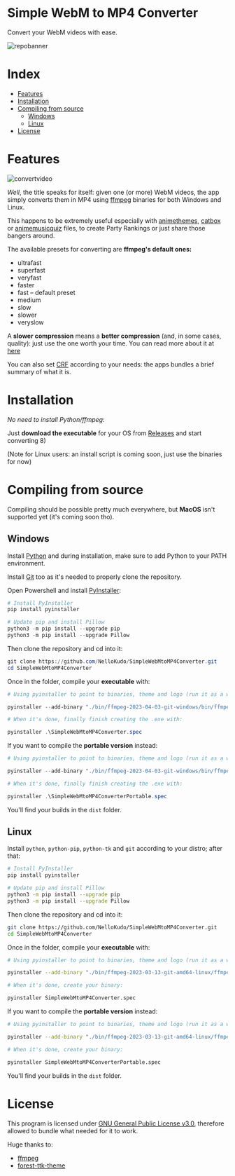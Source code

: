 # Simple WebM to MP4 Converter

Convert your WebM videos with ease.

![repobanner](https://user-images.githubusercontent.com/98063377/230535505-3fd27c61-f8d3-4102-9e1c-25dd9cf5248d.png)

# Index

- [Features](#features)
- [Installation](#installation)
- [Compiling from source](#compiling-from-source)
    - [Windows](#windows)
    - [Linux](#linux)
- [License](#license)


# Features

![convertvideo](https://user-images.githubusercontent.com/98063377/230535523-5f1026e2-f818-4c18-bc3f-b81b1868f371.gif)

_Well_, the title speaks for itself: given one (or more) WebM videos, the app simply converts them in MP4 using [ffmpeg](https://github.com/FFmpeg) binaries for both Windows and Linux.

This happens to be extremely useful especially with [animethemes](https://animethemes.moe/), [catbox](https://catbox.moe/) or [animemusicquiz](https://animemusicquiz.com/) files, to create Party Rankings or just share those bangers around.

The available presets for converting are **ffmpeg's default ones:**

- ultrafast
- superfast
- veryfast
- faster
- fast – default preset
- medium 
- slow
- slower
- veryslow 

A **slower compression** means a **better compression** (and, in some cases, quality): just use the one worth your time. You can read more about it at [here](https://trac.ffmpeg.org/wiki/Encode/H.264#FAQ)

You can also set [CRF](https://superuser.com/questions/677576/what-is-crf-used-for-in-ffmpeg) according to your needs: the apps bundles a brief summary of what it is.


# Installation

_No need to install Python/ffmpeg_:

Just **download the executable** for your OS from [Releases](https://github.com/NelloKudo/SimpleWebMtoMP4Converter/releases) and start converting 8)

(Note for Linux users: an install script is coming soon, just use the binaries for now)


# Compiling from source

Compiling should be possible pretty much everywhere, but __MacOS__ isn't supported yet (it's coming soon tho).

## Windows

Install [Python](https://www.python.org/downloads/) and during installation, make sure to add Python to your PATH environment.

Install [Git](https://git-scm.com/download/win) too as it's needed to properly clone the repository.

Open Powershell and install [PyInstaller](https://pyinstaller.org/en/stable/):

```powershell
# Install PyInstaller
pip install pyinstaller

# Update pip and install Pillow
python3 -m pip install --upgrade pip
python3 -m pip install --upgrade Pillow
```

Then clone the repository and cd into it:

```powershell
git clone https://github.com/NelloKudo/SimpleWebMtoMP4Converter.git
cd SimpleWebMtoMP4Converter
```

Once in the folder, compile your  __executable__ with:

```powershell
# Using pyinstaller to point to binaries, theme and logo (run it as a whole command):

pyinstaller --add-binary "./bin/ffmpeg-2023-04-03-git-windows/bin/ffmpeg.exe;bin/" --add-data "theme/forest-dark/*;theme/forest-dark" --add-data "theme/forest-dark.tcl;theme" --add-data "misc/*;misc" --name=SimpleWebMtoMP4Converter --onefile --noconsole --icon="./misc/logo.ico" --hidden-import=PIL --hidden-import=PIL._imagingtk --hidden-import=PIL._tkinter_finder .\SimpleWebMtoMP4Converter.py

# When it's done, finally finish creating the .exe with:

pyinstaller .\SimpleWebMtoMP4Converter.spec
```

If you want to compile the __portable version__ instead:

```powershell
# Using pyinstaller to point to binaries, theme and logo (run it as a whole command):

pyinstaller --add-binary "./bin/ffmpeg-2023-04-03-git-windows/bin/ffmpeg.exe;bin/" --add-data "theme/forest-dark/*;theme/forest-dark" --add-data "theme/forest-dark.tcl;theme" --add-data "misc/*;misc" --name=SimpleWebMtoMP4ConverterPortable --noconsole --icon="./misc/logo.ico" --hidden-import=PIL --hidden-import=PIL._imagingtk --hidden-import=PIL._tkinter_finder .\SimpleWebMtoMP4Converter.py

# When it's done, finally finish creating the .exe with:

pyinstaller .\SimpleWebMtoMP4ConverterPortable.spec
```

You'll find your builds in the `dist` folder.

## Linux

Install `python`, `python-pip`, `python-tk` and `git` according to your distro; after that:

```bash
# Install PyInstaller
pip install pyinstaller

# Update pip and install Pillow
python3 -m pip install --upgrade pip
python3 -m pip install --upgrade Pillow
```

Then clone the repository and cd into it:

```bash
git clone https://github.com/NelloKudo/SimpleWebMtoMP4Converter.git
cd SimpleWebMtoMP4Converter
```

Once in the folder, compile your __executable__ with:

```bash
# Using pyinstaller to point to binaries, theme and logo (run it as a whole command):

pyinstaller --add-binary "./bin/ffmpeg-2023-03-13-git-amd64-linux/ffmpeg:bin/" --add-data "theme/forest-dark/*:theme/forest-dark" --add-data "theme/forest-dark.tcl:theme" --add-data "misc/*:misc" --name=SimpleWebMtoMP4Converter --onefile --noconsole --hidden-import=PIL --hidden-import=PIL._imagingtk --hidden-import=PIL._tkinter_finder ./SimpleWebMtoMP4Converter.py

# When it's done, create your binary:

pyinstaller SimpleWebMtoMP4Converter.spec
```

If you want to compile the __portable version__ instead:


```bash
# Using pyinstaller to point to binaries, theme and logo (run it as a whole command):

pyinstaller --add-binary "./bin/ffmpeg-2023-03-13-git-amd64-linux/ffmpeg:bin/" --add-data "theme/forest-dark/*:theme/forest-dark" --add-data "theme/forest-dark.tcl:theme" --add-data "misc/*:misc" --name=SimpleWebMtoMP4ConverterPortable --noconsole --hidden-import=PIL --hidden-import=PIL._imagingtk --hidden-import=PIL._tkinter_finder ./SimpleWebMtoMP4Converter.py

# When it's done, create your binary:

pyinstaller SimpleWebMtoMP4ConverterPortable.spec
```

You'll find your builds in the `dist` folder.


# License

This program is licensed under [GNU General Public License v3.0](https://github.com/NelloKudo/SimpleWebMtoMP4Converter/blob/main/LICENSE.md), therefore allowed to bundle what needed for it to work.

Huge thanks to:

- [ffmpeg](https://github.com/FFmpeg)
- [forest-ttk-theme](https://github.com/rdbende/Forest-ttk-theme)

